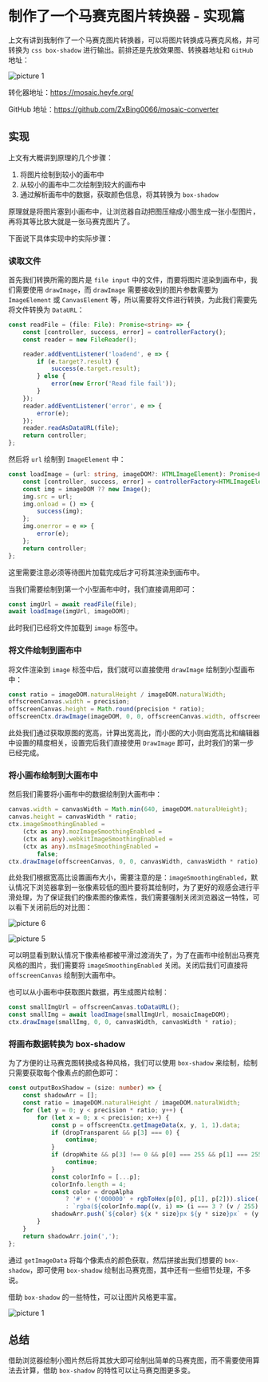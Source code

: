 # 制作了一个马赛克图片转换器 - 实现篇

上文有讲到我制作了一个马赛克图片转换器，可以将图片转换成马赛克风格，并可转换为 `css box-shadow` 进行输出。前排还是先放效果图、转换器地址和 `GitHub` 地址：

![picture 1](/image/blog-mosaic-converter-44.gif)

转化器地址：https://mosaic.heyfe.org/

GitHub 地址：https://github.com/ZxBing0066/mosaic-converter

## 实现

上文有大概讲到原理的几个步骤：

1. 将图片绘制到较小的画布中
2. 从较小的画布中二次绘制到较大的画布中
3. 通过解析画布中的数据，获取颜色信息，将其转换为 `box-shadow`

原理就是将图片塞到小画布中，让浏览器自动把图压缩成小图生成一张小型图片，再将其等比放大就是一张马赛克图片了。

下面说下具体实现中的实际步骤：

### 读取文件

首先我们转换所需的图片是 `file input` 中的文件，而要将图片渲染到画布中，我们需要使用 `drawImage`，而 `drawImage` 需要接收到的图片参数需要为 `ImageElement` 或 `CanvasElement` 等，所以需要将文件进行转换，为此我们需要先将文件转换为 `DataURL`：

```ts
const readFile = (file: File): Promise<string> => {
    const [controller, success, error] = controllerFactory();
    const reader = new FileReader();

    reader.addEventListener('loadend', e => {
        if (e.target?.result) {
            success(e.target.result);
        } else {
            error(new Error('Read file fail'));
        }
    });
    reader.addEventListener('error', e => {
        error(e);
    });
    reader.readAsDataURL(file);
    return controller;
};
```

然后将 `url` 绘制到 `ImageElement` 中：

```ts
const loadImage = (url: string, imageDOM?: HTMLImageElement): Promise<HTMLImageElement> => {
    const [controller, success, error] = controllerFactory<HTMLImageElement>();
    const img = imageDOM ?? new Image();
    img.src = url;
    img.onload = () => {
        success(img);
    };
    img.onerror = e => {
        error(e);
    };
    return controller;
};
```

这里需要注意必须等待图片加载完成后才可将其渲染到画布中。

当我们需要绘制到第一个小型画布中时，我们直接调用即可：

```ts
const imgUrl = await readFile(file);
await loadImage(imgUrl, imageDOM);
```

此时我们已经将文件加载到 `image` 标签中。

### 将文件绘制到画布中

将文件渲染到 `image` 标签中后，我们就可以直接使用 `drawImage` 绘制到小型画布中：

```ts
const ratio = imageDOM.naturalHeight / imageDOM.naturalWidth;
offscreenCanvas.width = precision;
offscreenCanvas.height = Math.round(precision * ratio);
offscreenCtx.drawImage(imageDOM, 0, 0, offscreenCanvas.width, offscreenCanvas.height);
```

此处我们通过获取原图的宽高，计算出宽高比，而小图的大小则由宽高比和编辑器中设置的精度相关，设置完后我们直接使用 `DrawImage` 即可，此时我们的第一步已经完成。

### 将小画布绘制到大画布中

然后我们需要将小画布中的数据绘制到大画布中：

```ts
canvas.width = canvasWidth = Math.min(640, imageDOM.naturalHeight);
canvas.height = canvasWidth * ratio;
ctx.imageSmoothingEnabled =
    (ctx as any).mozImageSmoothingEnabled =
    (ctx as any).webkitImageSmoothingEnabled =
    (ctx as any).msImageSmoothingEnabled =
        false;
ctx.drawImage(offscreenCanvas, 0, 0, canvasWidth, canvasWidth * ratio);
```

此处我们根据宽高比设置画布大小，需要注意的是：`imageSmoothingEnabled`，默认情况下浏览器拿到一张像素较低的图片要将其绘制时，为了更好的观感会进行平滑处理，为了保证我们的像素图的像素性，我们需要强制关闭浏览器这一特性，可以看下关闭前后的对比图：

![picture 6](/image/blog-mosaic-converter-source-code-89.png)

![picture 5](/image/blog-mosaic-converter-source-code-98.png)

可以明显看到默认情况下像素格都被平滑过渡消失了，为了在画布中绘制出马赛克风格的图片，我们需要将 `imageSmoothingEnabled` 关闭。关闭后我们可直接将 `offscreenCanvas` 绘制到大画布中。

也可以从小画布中获取图片数据，再生成图片绘制：

```ts
const smallImgUrl = offscreenCanvas.toDataURL();
const smallImg = await loadImage(smallImgUrl, mosaicImageDOM);
ctx.drawImage(smallImg, 0, 0, canvasWidth, canvasWidth * ratio);
```

### 将画布数据转换为 box-shadow

为了方便的让马赛克图转换成各种风格，我们可以使用 `box-shadow` 来绘制，绘制只需要获取每个像素点的颜色即可：

```ts
const outputBoxShadow = (size: number) => {
    const shadowArr = [];
    const ratio = imageDOM.naturalHeight / imageDOM.naturalWidth;
    for (let y = 0; y < precision * ratio; y++) {
        for (let x = 0; x < precision; x++) {
            const p = offscreenCtx.getImageData(x, y, 1, 1).data;
            if (dropTransparent && p[3] === 0) {
                continue;
            }
            if (dropWhite && p[3] !== 0 && p[0] === 255 && p[1] === 255 && p[2] === 255) {
                continue;
            }
            const colorInfo = [...p];
            colorInfo.length = 4;
            const color = dropAlpha
                ? '#' + ('000000' + rgbToHex(p[0], p[1], p[2])).slice(-6)
                : `rgba(${colorInfo.map((v, i) => (i === 3 ? (v / 255).toFixed(3) : v)).join(',')})`;
            shadowArr.push(`${color} ${x * size}px ${y * size}px` + (y === 0 && x === 0 ? ` 0 ${size}px inset` : ''));
        }
    }
    return shadowArr.join(',');
};
```

通过 `getImageData` 将每个像素点的颜色获取，然后拼接出我们想要的 `box-shadow`，即可使用 `box-shadow` 绘制出马赛克图，其中还有一些细节处理，不多说。

借助 `box-shadow` 的一些特性，可以让图片风格更丰富。

![picture 1](/image/blog-mosaic-converter-source-code-82.png)

## 总结

借助浏览器绘制小图片然后将其放大即可绘制出简单的马赛克图，而不需要使用算法去计算，借助 `box-shadow` 的特性可以让马赛克图更多变。
